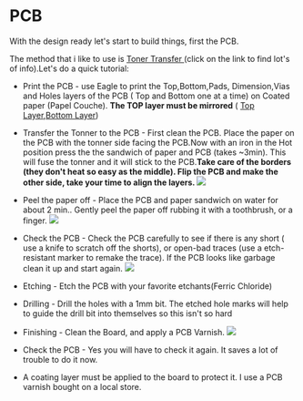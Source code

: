 # PCB #
With the design ready let's start to build things, first the PCB.

The method that i like to use is [Toner Transfer ](http://www.google.com/search?q=Toner+transfer+PCB)(click on the link to find lot's of info).Let's do a quick tutorial:
  * Print the PCB - use Eagle to print the Top,Bottom,Pads, Dimension,Vias and Holes layers of the PCB ( Top and Bottom one at a time) on Coated paper (Papel Couche). **The TOP layer must be mirrored** (   [Top Layer](http://74clock.googlecode.com/svn/trunk/%2074clock/74clock%20Top%20Layer%20Mirrored.pdf),[Bottom Layer](http://74clock.googlecode.com/svn/trunk/%2074clock/74clock%20Bottom%20Layer.pdf))

  * Transfer the Tonner to the PCB - First clean the PCB. Place the paper on the PCB with the tonner side facing the PCB.Now with an iron in the Hot position press the  the sandwich of paper and PCB (takes ~3min). This will fuse the tonner and it will stick to the PCB.**Take care of the borders (they don't heat so easy as the middle). Flip the PCB and make the other side, take your time to align the layers.
[![](http://74clock.googlecode.com/svn/wiki/images/pcb/small/DSC05016.jpg)](http://74clock.googlecode.com/svn/wiki/images/pcb/DSC05016.JPG)**

  * Peel the paper off  - Place the PCB and paper sandwich on water for about 2 min.. Gently peel the paper off rubbing it with a toothbrush, or a finger.
[![](http://74clock.googlecode.com/svn/wiki/images/pcb/small/DSC05017.jpg)](http://74clock.googlecode.com/svn/wiki/images/pcb/DSC05017.JPG)

  * Check the PCB - Check the PCB carefully to see if there is any short ( use a knife to scratch off the shorts), or open-bad traces (use a etch-resistant marker to remake the trace). If the PCB looks like garbage clean it up and start again.
[![](http://74clock.googlecode.com/svn/wiki/images/pcb/small/DSC05020.jpg)](http://74clock.googlecode.com/svn/wiki/images/pcb/DSC05020.JPG)

  * Etching - Etch the PCB with your favorite etchants(Ferric Chloride)
  * Drilling - Drill the holes with a 1mm bit. The etched hole marks will help to guide the drill bit into themselves so this isn't so hard
  * Finishing - Clean the Board, and apply a PCB Varnish.
[![](http://74clock.googlecode.com/svn/wiki/images/pcb/small/DSC01701.jpg)](http://74clock.googlecode.com/svn/wiki/images/pcb/DSC01701.JPG)

  * Check the PCB - Yes you will have to check it again. It saves a lot of trouble to do it now.
  * A coating layer must be applied to the board to protect it. I use a PCB varnish bought on a local store.